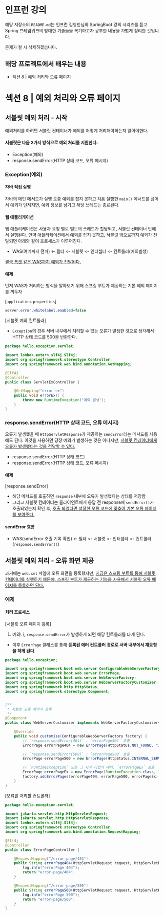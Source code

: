 # 인프런 강의

해당 저장소의 `README.md`는 인프런 김영한님의 SpringBoot 강의 시리즈를 듣고 Spring 프레임워크의 방대한 기술들을 복기하고자 공부한 내용을 가볍게 정리한 것입니다.

문제가 될 시 삭제하겠습니다.



## 해당 프로젝트에서 배우는 내용

* 섹션 8 | 예외 처리와 오류 페이지



# 섹션 8 | 예외 처리와 오류 페이지

## 서블릿 예외 처리 - 시작

예외처리를 하려면 서블릿 컨테이너가 예외를 어떻게 처리해야하는지 알아야한다.



#### 서블릿은 다음 2가지 방식으로 예외 처리를 지원한다.

* Exception(예외)
* response.sendError(HTTP 상태 코드, 오류 메시지)



### Exception(예외)

#### 자바 직접 실행

자바의 메인 메서드가 실행 도중 예외를 잡지 못하고 처음 실행한 `main()` 메서드를 넘어서 예외가 던져지면, 예외 정보를 남기고 해당 쓰레드는 종료된다.



#### 웹 애플리케이션

웹 애플리케이션은 사용자 요청 별로 별도의 쓰레드가 할당되고, 서블릿 컨테이너 안에서 실행된다.
만약 애플리케이션에서 예외를 잡지 못하고, 서블릿 밖으로까지 예외가 전달되면 아래와 같이 프로세스가 이루어진다.

* WAS(여기까지 전파) <- 필터 <- 서블릿 <- 인터셉터 <- 컨트롤러(예외발생)

<u>결국 톰캣 같은 WAS까지 예외가 전달된다.</u>



#### 예제

먼저 WAS가 처리하는 방식을 알아보기 위해 스프링 부트가 제공하는 기본 예외 페이지를 꺼두자

[`application.properties`]

```java
server.error.whitelabel.enabled=false
```



[서블릿 예외 컨트롤러]

* `Exception`의 경우 서버 내부에서 처리할 수 없는 오류가 발생한 것으로 생각해서 HTTP 상태 코드를 500을 반환한다.

```java
package hello.exception.servlet;

import lombok.extern.slf4j.Slf4j;
import org.springframework.stereotype.Controller;
import org.springframework.web.bind.annotation.GetMapping;

@Slf4j
@Controller
public class ServletExController {

    @GetMapping("error-ex")
    public void errorEx() {
        throw new RuntimeException("예외 발생");
    }
}

```



### response.sendError(HTTP 상태 코드, 오류 메시지)

오류가 발생했을 때 `HttpServletResponse`가 제공하는 `sendError`라는 메서드를 사용해도 된다.
이것을 사용하면 당장 예외가 발생하는 것은 아니지만, <u>서블릿 컨테이너에게 오류가 발생했다는 것을 전달할 수 있다.</u>

* response.sendError(HTTP 상태 코드)
* response.sendError(HTTP 상태 코드, 오류 메시지)



#### 예제

[response.sendError]

* 해당 메서드를 호출하면 `response` 내부에 오류가 발생했다는 상태를 저장함
* 그리고 서블릿 컨테이너는 클라이언트에게 응답 전 response에 `sendError()`가 호출되었는지 확인 후, <u>호출 되었다면 설정한 오류 코드에 맞추어 기본 오류 페이지를 보여준다.</u>



#### sendError 흐름

* WAS(sendError 호출 기록 확인) <- 필터 <- 서블릿 <- 인터셉터 <- 컨트롤러(`response.sendError()`)



## 서블릿 예외 처리 - 오류 화면 제공

과거에는 `web.xml` 파일에 오류 화면을 등록했지만, <u>지금은 스프링 부트를 통해 서블릿 컨테이너를 실행하기 때문에, 스프링 부트가 제공하는 기능을 사용해서 서블릿 오류 페이지를 등록하면 된다.</u>



### 예제



#### 처리 프로세스

[서블릿 오류 페이지 등록]

1. 예외나, `response.sendError`가 발생하게 되면 해당 컨트롤러를 타게 된다.

* 이후 `ErrorPage` 클래스를 통해 **등록된 에러 컨트롤러 경로로 서버 내부에서 재요청을 하게 된다.**

```java
package hello.exception;

import org.springframework.boot.web.server.ConfigurableWebServerFactory;
import org.springframework.boot.web.server.ErrorPage;
import org.springframework.boot.web.server.WebServerFactory;
import org.springframework.boot.web.server.WebServerFactoryCustomizer;
import org.springframework.http.HttpStatus;
import org.springframework.stereotype.Component;


/**
 * 서블릿 오류 페이지 등록
 */
@Component
public class WebServerCustomizer implements WebServerFactoryCustomizer<ConfigurableWebServerFactory> {

    @Override
    public void customize(ConfigurableWebServerFactory factory) {
        // `response.sendError(404)` : `errorPage404` 호출
        ErrorPage errorPage404 = new ErrorPage(HttpStatus.NOT_FOUND, "/error-page/404");

        // `response.sendError(500)` : `errorPage500` 호출
        ErrorPage errorPage500 = new ErrorPage(HttpStatus.INTERNAL_SERVER_ERROR, "/error-page/500");

        // `RuntimeException` 또는 그 자식 타입의 예외: `errorPageEx` 호출
        ErrorPage errorPageEx = new ErrorPage(RuntimeException.class, "/error-page/500");
        factory.addErrorPages(errorPage404, errorPage500, errorPageEx);
    }
}
```



[오류를 처리할 컨트롤러]

```java
package hello.exception.servlet;

import jakarta.servlet.http.HttpServletRequest;
import jakarta.servlet.http.HttpServletResponse;
import lombok.extern.slf4j.Slf4j;
import org.springframework.stereotype.Controller;
import org.springframework.web.bind.annotation.RequestMapping;

@Slf4j
@Controller
public class ErrorPageController {

    @RequestMapping("/error-page/404")
    public String errorPage404(HttpServletRequest request, HttpServletResponse response) {
        log.info("errorPage 404");
        return "error-page/404";
    }

    @RequestMapping("/error-page/500")
    public String errorPage500(HttpServletRequest request, HttpServletResponse response) {
        log.info("errorPage 500");
        return "error-page/500";
    }
}
```



